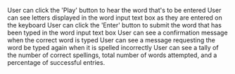  User can click the 'Play' button to hear the word that's to be entered
 User can see letters displayed in the word input text box as they are entered on the keyboard
 User can click the 'Enter' button to submit the word that has been typed in the word input text box
 User can see a confirmation message when the correct word is typed
 User can see a message requesting the word be typed again when it is spelled incorrectly
 User can see a tally of the number of correct spellings, total number of words attempted, and a percentage of successful entries.
